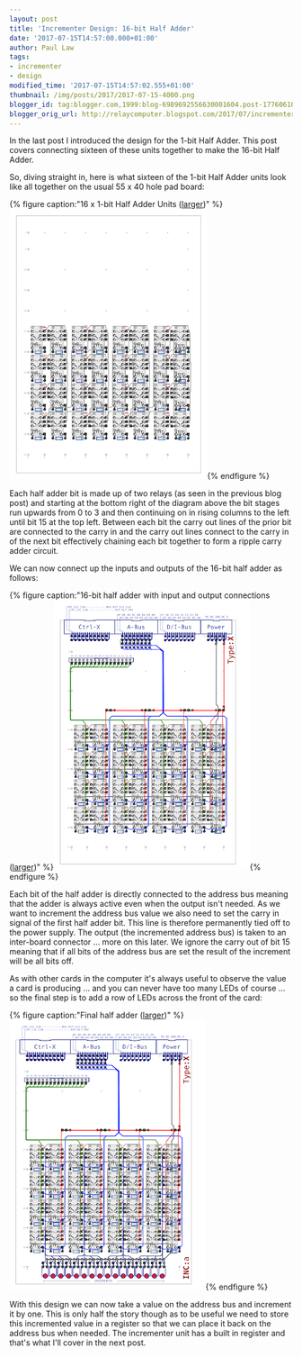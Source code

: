 ```yaml
---
layout: post
title: 'Incrementer Design: 16-bit Half Adder'
date: '2017-07-15T14:57:00.000+01:00'
author: Paul Law
tags:
- incrementer
- design
modified_time: '2017-07-15T14:57:02.555+01:00'
thumbnail: /img/posts/2017/2017-07-15-4000.png
blogger_id: tag:blogger.com,1999:blog-6989692556630001604.post-1776061017539662311
blogger_orig_url: http://relaycomputer.blogspot.com/2017/07/incrementer-design-16-bit-half-adder.html
---
```


In the last post I introduced the 
design for the 1-bit Half Adder. This post covers connecting sixteen of these 
units together to make the 16-bit Half Adder.

So, diving straight 
in, here is what sixteen of the 1-bit Half Adder units look like all together 
on the usual 55 x 40 hole pad board:

{% figure caption:"16 x 1-bit Half Adder Units ([larger](/assets/img/posts/2017/2017-07-15-1000.png))" %}![16 x 1-bit Half Adder Units](/assets/img/posts/2017/2017-07-15-0000.png){% endfigure %}

Each half adder 
bit is made up of two relays (as seen in the previous blog post) and starting 
at the bottom right of the diagram above the bit stages run upwards from 0 to 
3 and then continuing on in rising columns to the left until bit 15 at the top 
left. Between each bit the carry out lines of the prior bit are connected to 
the carry in and the carry out lines connect to the carry in of the next bit 
effectively chaining each bit together to form a ripple carry adder 
circuit.

We can now connect up the inputs and outputs of the 16-bit 
half adder as follows:

{% figure caption:"16-bit half adder with input and output connections ([larger](/assets/img/posts/2017/2017-07-15-1001.png))" %}![16-bit half adder with input and output connections](/assets/img/posts/2017/2017-07-15-0001.png){% endfigure %}

Each bit of the half adder is directly connected to the address 
bus meaning that the adder is always active even when the output isn't needed. 
As we want to increment the address bus value we also need to set the carry in 
signal of the first half adder bit. This line is therefore permanently tied 
off to the power supply. The output (the incremented address bus) is taken to 
an inter-board connector ... more on this later. We ignore the carry out of 
bit 15 meaning that if all bits of the address bus are set the result of the 
increment will be all bits off.

As with other cards in the computer 
it's always useful to observe the value a card is producing ... and you can 
never have too many LEDs of course ... so the final step is to add a row of 
LEDs across the front of the card:

{% figure caption:"Final half adder ([larger](/assets/img/posts/2017/2017-07-15-1002.png))" %}![Final half adder](/assets/img/posts/2017/2017-07-15-0002.png){% endfigure %}

With this design we can now 
take a value on the address bus and increment it by one. This is only half the 
story though as to be useful we need to store this incremented value in a 
register so that we can place it back on the address bus when needed. The 
incrementer unit has a built in register and that's what I'll cover in the 
next post. 
